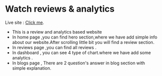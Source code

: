 # Watch reviews & analytics

Live site : [Click me](https://reviews-and-analytics.vercel.app/).

* This is a review and analytics based website
* In home page ,you can find hero section,where we have add simple info about our website.After scrolling little bit 
you will find a review section.
* In reviews page ,you can find all reviews .
* In dashboard , you can see 4 type of chart.where we have add some analytics . 
* In blogs page , There are 2 question's answer in  blog section with simple explanation.